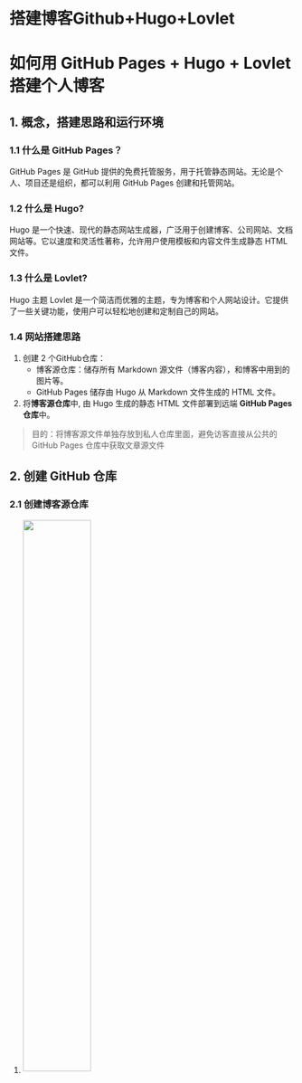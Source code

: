 # 搭建博客Github+Hugo+Lovlet


# 如何用 GitHub Pages + Hugo + Lovlet 搭建个人博客

## 1. 概念，搭建思路和运行环境

### 1.1 什么是 GitHub Pages？

GitHub Pages 是 GitHub 提供的免费托管服务，用于托管静态网站。无论是个人、项目还是组织，都可以利用 GitHub Pages 创建和托管网站。

### 1.2 什么是 Hugo?

Hugo 是一个快速、现代的静态网站生成器，广泛用于创建博客、公司网站、文档网站等。它以速度和灵活性著称，允许用户使用模板和内容文件生成静态 HTML 文件。

### 1.3 什么是 Lovlet?

Hugo 主题 Lovlet 是一个简洁而优雅的主题，专为博客和个人网站设计。它提供了一些关键功能，使用户可以轻松地创建和定制自己的网站。

### 1.4 网站搭建思路

1. 创建 2 个GitHub仓库：
   - 博客源仓库：储存所有 Markdown 源文件（博客内容），和博客中用到的图片等。
   - GitHub Pages 储存由 Hugo 从 Markdown 文件生成的 HTML 文件。
2. 将**博客源仓库**中, 由 Hugo 生成的静态 HTML 文件部署到远端 **GitHub Pages 仓库**中。

> 目的：将博客源文件单独存放到私人仓库里面，避免访客直接从公共的 GitHub Pages 仓库中获取文章源文件



## 2. 创建 GitHub 仓库

### 2.1 创建博客源仓库

1. <img src="../images/img-01.png" width="50%" align="center" />



